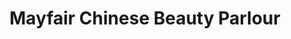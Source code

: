 ---
title: "Mayfair Chinese Beauty Parlour"
url: /karachi/mayfair-chinese-beauty-parlour/
shop: hairdresser
---